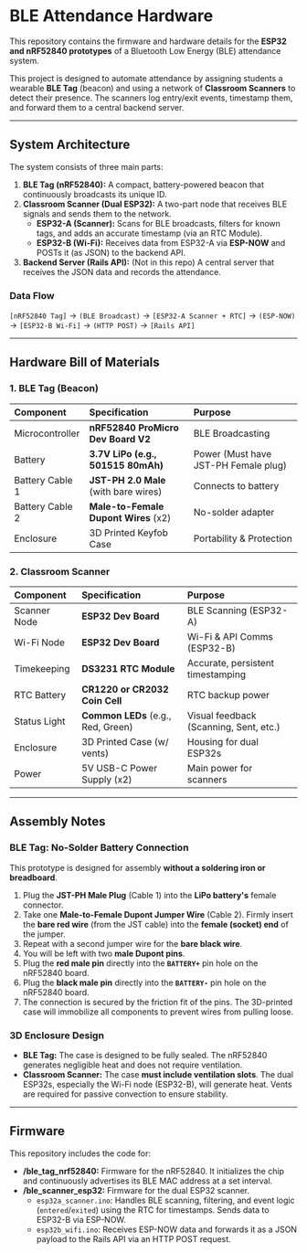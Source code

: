 # BLE Attendance Hardware

This repository contains the firmware and hardware details for the **ESP32 and nRF52840 prototypes** of a Bluetooth Low Energy (BLE) attendance system.

This project is designed to automate attendance by assigning students a wearable **BLE Tag** (beacon) and using a network of **Classroom Scanners** to detect their presence. The scanners log entry/exit events, timestamp them, and forward them to a central backend server.

---

## System Architecture

The system consists of three main parts:

1.  **BLE Tag (nRF52840):** A compact, battery-powered beacon that continuously broadcasts its unique ID.
2.  **Classroom Scanner (Dual ESP32):** A two-part node that receives BLE signals and sends them to the network.
    * **ESP32-A (Scanner):** Scans for BLE broadcasts, filters for known tags, and adds an accurate timestamp (via an RTC Module).
    * **ESP32-B (Wi-Fi):** Receives data from ESP32-A via **ESP-NOW** and POSTs it (as JSON) to the backend API.
3.  **Backend Server (Rails API):** (Not in this repo) A central server that receives the JSON data and records the attendance.

### Data Flow

`[nRF52840 Tag]` $\to$ `(BLE Broadcast)` $\to$ `[ESP32-A Scanner + RTC]` $\to$ `(ESP-NOW)` $\to$ `[ESP32-B Wi-Fi]` $\to$ `(HTTP POST)` $\to$ `[Rails API]`

---

## Hardware Bill of Materials

### 1. BLE Tag (Beacon)

| Component | Specification | Purpose |
| :--- | :--- | :--- |
| Microcontroller | **nRF52840 ProMicro Dev Board V2** | BLE Broadcasting |
| Battery | **3.7V LiPo (e.g., 501515 80mAh)** | Power (Must have JST-PH Female plug) |
| Battery Cable 1 | **JST-PH 2.0 Male** (with bare wires) | Connects to battery |
| Battery Cable 2 | **Male-to-Female Dupont Wires** (x2) | No-solder adapter |
| Enclosure | 3D Printed Keyfob Case | Portability & Protection |

### 2. Classroom Scanner

| Component | Specification | Purpose |
| :--- | :--- | :--- |
| Scanner Node | **ESP32 Dev Board** | BLE Scanning (ESP32-A) |
| Wi-Fi Node | **ESP32 Dev Board** | Wi-Fi & API Comms (ESP32-B) |
| Timekeeping | **DS3231 RTC Module** | Accurate, persistent timestamping |
| RTC Battery | **CR1220 or CR2032 Coin Cell** | RTC backup power |
| Status Light | **Common LEDs** (e.g., Red, Green) | Visual feedback (Scanning, Sent, etc.) |
| Enclosure | 3D Printed Case (w/ vents) | Housing for dual ESP32s |
| Power | 5V USB-C Power Supply (x2) | Main power for scanners |

---

## Assembly Notes

### BLE Tag: No-Solder Battery Connection

This prototype is designed for assembly **without a soldering iron or breadboard**.

1.  Plug the **JST-PH Male Plug** (Cable 1) into the **LiPo battery's** female connector.
2.  Take one **Male-to-Female Dupont Jumper Wire** (Cable 2). Firmly insert the **bare red wire** (from the JST cable) into the **female (socket) end** of the jumper.
3.  Repeat with a second jumper wire for the **bare black wire**.
4.  You will be left with two **male Dupont pins**.
5.  Plug the **red male pin** directly into the **`BATTERY+`** pin hole on the nRF52840 board.
6.  Plug the **black male pin** directly into the **`BATTERY-`** pin hole on the nRF52840 board.
7.  The connection is secured by the friction fit of the pins. The 3D-printed case will immobilize all components to prevent wires from pulling loose.

### 3D Enclosure Design

* **BLE Tag:** The case is designed to be fully sealed. The nRF52840 generates negligible heat and does not require ventilation.
* **Classroom Scanner:** The case **must include ventilation slots**. The dual ESP32s, especially the Wi-Fi node (ESP32-B), will generate heat. Vents are required for passive convection to ensure stability.

---

## Firmware

This repository includes the code for:

* **/ble_tag_nrf52840:** Firmware for the nRF52840. It initializes the chip and continuously advertises its BLE MAC address at a set interval.
* **/ble_scanner_esp32:** Firmware for the dual ESP32 scanner.
    * `esp32a_scanner.ino`: Handles BLE scanning, filtering, and event logic (`entered`/`exited`) using the RTC for timestamps. Sends data to ESP32-B via ESP-NOW.
    * `esp32b_wifi.ino`: Receives ESP-NOW data and forwards it as a JSON payload to the Rails API via an HTTP POST request.
